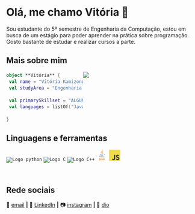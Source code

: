 # Olá, me chamo Vitória 👋

Sou estudante do 5º semestre de Engenharia da Computação, estou em busca de um estágio para poder aprender na prática sobre programação. Gosto bastante de estudar e realizar cursos a parte.

## Mais sobre mim

<img align="right" width="300" src= "https://media.tenor.com/AlUkiGkR2j8AAAAC/new-game-ahagon-umiko-programming.gif" />

```kotlin
object **Vitória** {
 val name = "Vitória Kamizono"
 val studyArea = "Engenharia da Computação"

 val primarySkillset = "ALGUMAS HABILIDADES"
 val languages = listOf("Java", "Python", "JavaScript", "C", "C#")

}
```

## Linguagens e ferramentas

<code><img
    height="30"
    src="https://cdn4.iconfinder.com/data/icons/logos-and-brands/512/267_Python_logo-512.png"
    alt="Logo python"/></code>
<code><img
    height="30"
    src="https://brandslogos.com/wp-content/uploads/images/large/c-logo-1.png"
    alt="Logo C"/></code>
<code><img
    height="30"
    src="https://e7.pngegg.com/pngimages/520/669/png-clipart-c-logo-c-programming-language-computer-icons-computer-programming-programming-miscellaneous-blue.png"
    alt="Logo C++"/></code>
<code><img
    height="30"
    src="https://raw.githubusercontent.com/github/explore/80688e429a7d4ef2fca1e82350fe8e3517d3494d/topics/java/java.png"
    alt="Logo java"/></code>
<code><img
    height="30"
    src="https://raw.githubusercontent.com/github/explore/80688e429a7d4ef2fca1e82350fe8e3517d3494d/topics/javascript/javascript.png"
    alt="Logo javascript"/></code>



[email]: https://vivi.kamizono@gmail.com
[twitter]: https://twitter.com/SEUTWITTER
[youtube]: https://www.youtube.com/user/SEUYOUTUBE/
[instagram]: https://www.instagram.com/studying_vicky?utm_source=ig_web_button_share_sheet&igsh=ZDNlZDc0MzIxNw==
[linkedin]: https://www.linkedin.com/in/vitoriamagarkamizono/
[dio]: https://www.dio.me/users/vivi_kamizono
<br>

## Rede sociais

🏡 [email][email] **|**
👔 [LinkedIn][linkedin] **|**
📷 [instagram][instagram] **|**
📖 [dio][dio]
